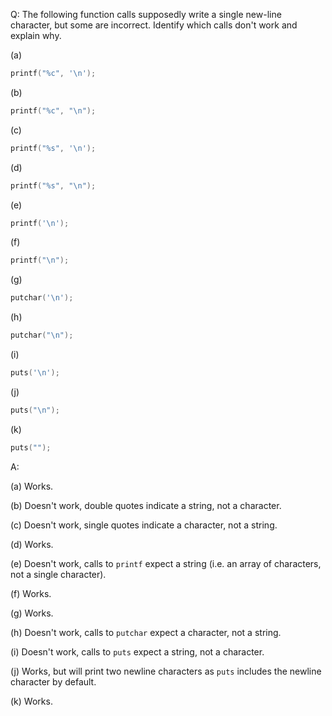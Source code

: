 Q: The following function calls supposedly write a single new-line character,
but some are incorrect. Identify which calls don't work and explain why.

(a)

```c
printf("%c", '\n');
```

(b)

```c
printf("%c", "\n");
```

(c)

```c
printf("%s", '\n');
```

(d)

```c
printf("%s", "\n");
```

(e)

```c
printf('\n');
```

(f)

```c
printf("\n");
```

(g)

```c
putchar('\n');
```

(h)

```c
putchar("\n");
```

(i)

```c
puts('\n');
```

(j)

```c
puts("\n");
```

(k)

```c
puts("");
```

A:

(a) Works.

(b) Doesn't work, double quotes indicate a string, not a character.

(c) Doesn't work, single quotes indicate a character, not a string.

(d) Works.

(e) Doesn't work, calls to `printf` expect a string (i.e. an array of
characters, not a single character).

(f) Works.

(g) Works.

(h) Doesn't work, calls to `putchar` expect a character, not a string.

(i) Doesn't work, calls to `puts` expect a string, not a character.

(j) Works, but will print two newline characters as `puts` includes the newline
character by default.

(k) Works.
